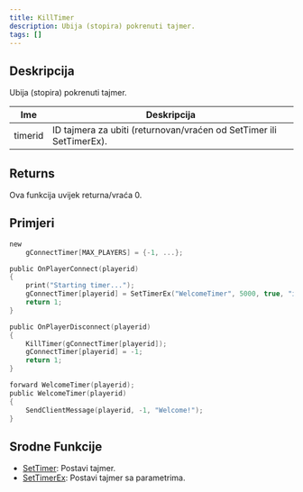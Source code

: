 ```yaml
---
title: KillTimer
description: Ubija (stopira) pokrenuti tajmer.
tags: []
---
```


## Deskripcija

Ubija (stopira) pokrenuti tajmer.

| Ime     | Deskripcija                                                         |
| ------- | ------------------------------------------------------------------- |
| timerid | ID tajmera za ubiti (returnovan/vraćen od SetTimer ili SetTimerEx). |

## Returns

Ova funkcija uvijek returna/vraća 0.

## Primjeri

```c
new
    gConnectTimer[MAX_PLAYERS] = {-1, ...};

public OnPlayerConnect(playerid)
{
    print("Starting timer...");
    gConnectTimer[playerid] = SetTimerEx("WelcomeTimer", 5000, true, "i", playerid);
    return 1;
}

public OnPlayerDisconnect(playerid)
{
    KillTimer(gConnectTimer[playerid]);
    gConnectTimer[playerid] = -1;
    return 1;
}

forward WelcomeTimer(playerid);
public WelcomeTimer(playerid)
{
    SendClientMessage(playerid, -1, "Welcome!");
}
```

## Srodne Funkcije

- [SetTimer](SetTimer): Postavi tajmer.
- [SetTimerEx](SetTimerEx): Postavi tajmer sa parametrima.
